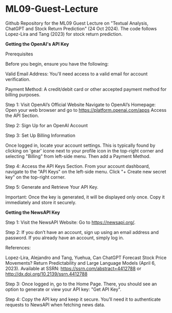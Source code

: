 # ML09-Guest-Lecture
Github Repository for the ML09 Guest Lecture on "Textual Analysis, ChatGPT and Stock Return Prediction" (24 Oct 2024). 
The code follows Lopez-Lira and Tang (2023) for stock return prediction.

**Getting the OpenAI's API Key**

Prerequisites

Before you begin, ensure you have the following:

Valid Email Address: You'll need access to a valid email for account verification.

Payment Method: A credit/debit card or other accepted payment method for billing purposes.

Step 1: Visit OpenAI’s Official Website
Navigate to OpenAI’s Homepage:
Open your web browser and go to https://platform.openai.com/apps
Access the API Section.

Step 2: Sign Up for an OpenAI Account

Step 3: Set Up Billing Information

Once logged in, locate your account settings. This is typically found by clicking on 'gear' icone next to your profile icon in the top-right corner and selecting "Billing" from left-side menu. Then add a Payment Method.

Step 4: Access the API Keys Section. From your account dashboard, navigate to the "API Keys" on the left-side menu. Click "+ Create new secret key" on the top-right corner.

Step 5: Generate and Retrieve Your API Key.

Important: Once the key is generated, it will be displayed only once. Copy it immediately and store it securely.

**Getting the NewsAPI Key**

Step 1: Visit the NewsAPI Website: Go to https://newsapi.org/.

Step 2: If you don’t have an account, sign up using an email address and password. If you already have an account, simply log in.

References:

Lopez-Lira, Alejandro and Tang, Yuehua, Can ChatGPT Forecast Stock Price Movements? Return Predictability and Large Language Models (April 6, 2023). Available at SSRN: https://ssrn.com/abstract=4412788 or http://dx.doi.org/10.2139/ssrn.4412788

Step 3: Once logged in, go to the Home Page. There, you should see an option to generate or view your API key: "Get API Key".

Step 4: Copy the API key and keep it secure. You’ll need it to authenticate requests to NewsAPI when fetching news data.

